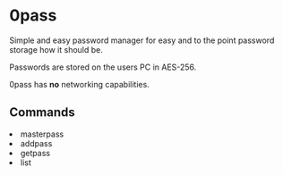 # 0pass
<p>Simple and easy password manager for easy and to the point password storage how it should be.</p>
<p>Passwords are stored on the users PC in AES-256.</p>
<p>0pass has <b>no</b> networking capabilities.</p>
<h2>Commands</h2>
<li>masterpass</li>

<li>addpass</li>

<li>getpass</li>

<li>list</li>
